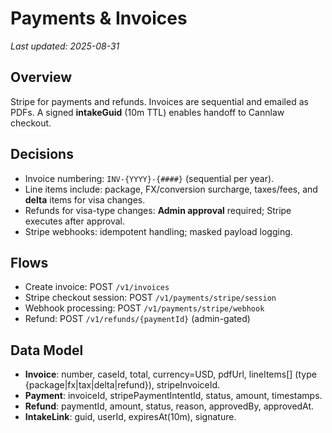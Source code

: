# Payments & Invoices

_Last updated: 2025-08-31_

## Overview
Stripe for payments and refunds. Invoices are sequential and emailed as PDFs. A signed **intakeGuid** (10m TTL) enables handoff to Cannlaw checkout.

## Decisions
- Invoice numbering: `INV-{YYYY}-{####}` (sequential per year).
- Line items include: package, FX/conversion surcharge, taxes/fees, and **delta** items for visa changes.
- Refunds for visa-type changes: **Admin approval** required; Stripe executes after approval.
- Stripe webhooks: idempotent handling; masked payload logging.

## Flows
- Create invoice: POST `/v1/invoices`
- Stripe checkout session: POST `/v1/payments/stripe/session`
- Webhook processing: POST `/v1/payments/stripe/webhook`
- Refund: POST `/v1/refunds/{paymentId}` (admin-gated)

## Data Model
- **Invoice**: number, caseId, total, currency=USD, pdfUrl, lineItems[] (type {package|fx|tax|delta|refund}), stripeInvoiceId.
- **Payment**: invoiceId, stripePaymentIntentId, status, amount, timestamps.
- **Refund**: paymentId, amount, status, reason, approvedBy, approvedAt.
- **IntakeLink**: guid, userId, expiresAt(10m), signature.
